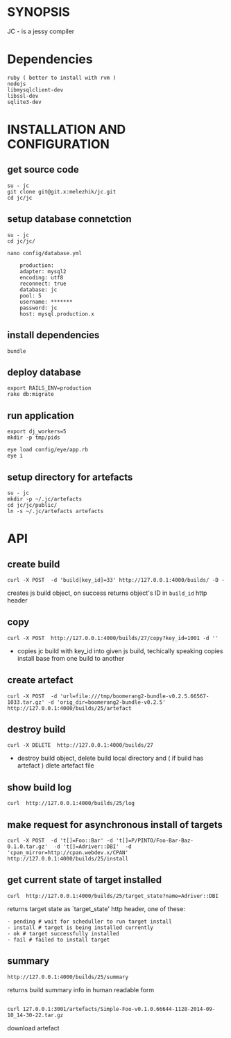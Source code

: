 # SYNOPSIS

JC - is a jessy compiler

# Dependencies

    ruby ( better to install with rvm )
    nodejs
    libmysqlclient-dev
    libssl-dev
    sqlite3-dev

# INSTALLATION AND CONFIGURATION

## get source code

    su - jc
    git clone git@git.x:melezhik/jc.git
    cd jc/jc

## setup database connetction

    su - jc
    cd jc/jc/

    nano config/database.yml 

	    production:
   	    adapter: mysql2
   	    encoding: utf8
   	    reconnect: true
   	    database: jc
   	    pool: 5
   	    username: *******
   	    password: jc
   	    host: mysql.production.x

## install dependencies

    bundle

## deploy database 

    export RAILS_ENV=production
    rake db:migrate

## run application

    export dj_workers=5
    mkdir -p tmp/pids

    eye load config/eye/app.rb
    eye i

## setup directory for artefacts

    su - jc
    mkdir -p ~/.jc/artefacts
    cd jc/jc/public/
    ln -s ~/.jc/artefacts artefacts

# API

## create build

    curl -X POST  -d 'build[key_id]=33' http://127.0.0.1:4000/builds/ -D -

creates js build object, on success returns object's ID in `build_id` http header


## copy

    curl -X POST  http://127.0.0.1:4000/builds/27/copy?key_id=1001 -d ''

- copies jc build with key_id into given js build, techically speaking copies install base from one build to another 


## create artefact

    curl -X POST  -d 'url=file:///tmp/boomerang2-bundle-v0.2.5.66567-1033.tar.gz' -d 'orig_dir=boomerang2-bundle-v0.2.5' http://127.0.0.1:4000/builds/25/artefact    

## destroy build

    curl -X DELETE  http://127.0.0.1:4000/builds/27

- destroy build object, delete build local directory and ( if build has artefact ) dlete artefact file


## show build log

    curl  http://127.0.0.1:4000/builds/25/log

## make request for asynchronous install of targets

    curl -X POST  -d 't[]=Foo::Bar' -d 't[]=P/PINTO/Foo-Bar-Baz-0.1.0.tar.gz'  -d 't[]=Adriver::DBI'  -d 'cpan_mirror=http://cpan.webdev.x/CPAN' http://127.0.0.1:4000/builds/25/install

## get current state of  target installed

    curl  http://127.0.0.1:4000/builds/25/target_state?name=Adriver::DBI

returns target state as `target_state' http header, one of these:

    - pending # wait for scheduller to run target install
    - install # target is being installed currently 
    - ok # target successfully installed
    - fail # failed to install target


## summary

    http://127.0.0.1:4000/builds/25/summary 

returns build summary info in human readable form

##
    curl 127.0.0.1:3001/artefacts/Simple-Foo-v0.1.0.66644-1128-2014-09-10_14-30-22.tar.gz

download artefact


